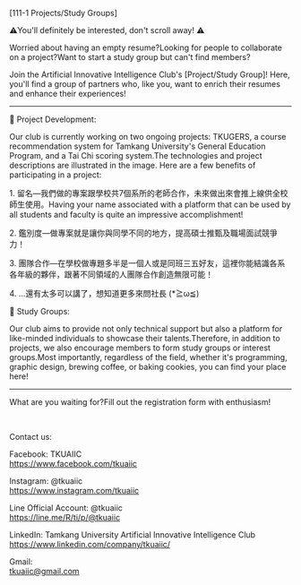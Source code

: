 [111-1 Projects/Study Groups]

⚠️You'll definitely be interested, don't scroll away!  ⚠️

Worried about having an empty resume?Looking for people to collaborate on a project?Want to start a study group but can't find members?

Join the Artificial Innovative Intelligence Club's [Project/Study Group]! Here, you'll find a group of partners who, like you, want to enrich their resumes and enhance their experiences!

----

🚀 Project Development:

Our club is currently working on two ongoing projects: TKUGERS, a course recommendation system for Tamkang University's General Education Program, and a Tai Chi scoring system.The technologies and project descriptions are illustrated in the image. Here are a few benefits of participating in a project:

1\. 留名—我們做的專案跟學校共7個系所的老師合作，未來做出來會推上線供全校師生使用。Having your name associated with a platform that can be used by all students and faculty is quite an impressive accomplishment!

2\. 鑑別度—做專案就是讓你與同學不同的地方，提高碩士推甄及職場面試競爭力！

3\. 團隊合作—在學校做專題多半是一個人或是同班三五好友，這裡你能結識各系各年級的夥伴，跟著不同領域的人團隊合作創造無限可能！

4\. …還有太多可以講了，想知道更多來問社長 (*≧ω≦)

📖 Study Groups:

Our club aims to provide not only technical support but also a platform for like-minded individuals to showcase their talents.Therefore, in addition to projects, we also encourage members to form study groups or interest groups.Most importantly, regardless of the field, whether it's programming, graphic design, brewing coffee, or baking cookies, you can find your place here!

----

What are you waiting for?Fill out the registration form with enthusiasm!

&nbsp;

Contact us:

Facebook: TKUAIIC <br />https://www.facebook.com/tkuaiic

Instagram: @tkuaiic <br />https://www.instagram.com/tkuaiic

Line Official Account: @tkuaiic <br />https://line.me/R/ti/p/@tkuaiic

LinkedIn: Tamkang University Artificial Innovative Intelligence Club <br />https://www.linkedin.com/company/tkuaiic/

Gmail: <br />tkuaiic@gmail.com
